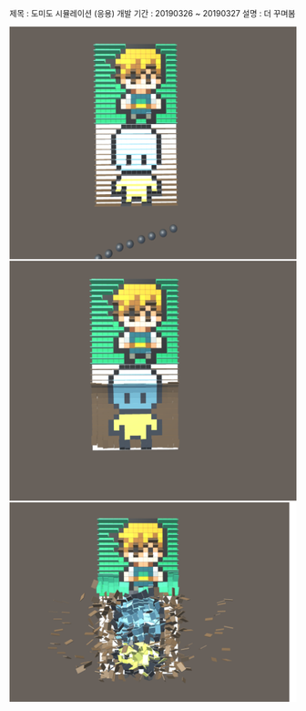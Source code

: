 제목 : 도미도 시뮬레이션 (응용)
개발 기간 : 20190326 ~ 20190327
설명 : 더 꾸며봄

![실행화면](./picture.png)
![실행화면2](./picture2.png)
![실행화면3](./picture3.png)
